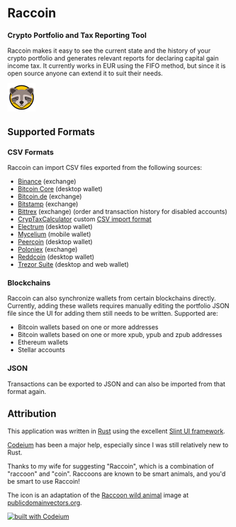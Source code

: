 # Raccoin

### Crypto Portfolio and Tax Reporting Tool

Raccoin makes it easy to see the current state and the history of your crypto
portfolio and generates relevant reports for declaring capital gain income tax.
It currently works in EUR using the FIFO method, but since it is open source
anyone can extend it to suit their needs.

<img src="raccoin_ui/ui/icons/app-icon.svg" width="64" height="64">

## Supported Formats

### CSV Formats

Raccoin can import CSV files exported from the following sources:

* [Binance](https://www.binance.com/) (exchange)
* [Bitcoin Core](https://bitcoin.org/en/bitcoin-core/) (desktop wallet)
* [Bitcoin.de](https://www.bitcoin.de/de) (exchange)
* [Bitstamp](https://www.bitstamp.net/) (exchange)
* [Bittrex](https://bittrex.com/) (exchange) (order and transaction history for disabled accounts)
* [CrypTaxCalculator](https://cryptotaxcalculator.io/) custom [CSV import format](https://help.cryptotaxcalculator.io/en/articles/5777675-advanced-manual-custom-csv-import)
* [Electrum](https://www.electrum.org/) (desktop wallet)
* [Mycelium](https://wallet.mycelium.com/) (mobile wallet)
* [Peercoin](https://www.peercoin.net/wallet) (desktop wallet)
* [Poloniex](https://poloniex.com/) (exchange)
* [Reddcoin](https://www.reddcoin.com/reddwallet.html) (desktop wallet)
* [Trezor Suite](https://trezor.io/trezor-suite) (desktop and web wallet)

### Blockchains

Raccoin can also synchronize wallets from certain blockchains directly. Currently, adding these wallets requires manually editing the portfolio JSON file since the UI for adding them still needs to be written. Supported are:

* Bitcoin wallets based on one or more addresses
* Bitcoin wallets based on one or more xpub, ypub and zpub addresses
* Ethereum wallets
* Stellar accounts

### JSON

Transactions can be exported to JSON and can also be imported from that format again.

## Attribution

This application was written in [Rust](https://www.rust-lang.org/) using the excellent [Slint UI framework](https://slint.dev/).

[Codeium](https://codeium.com) has been a major help, especially since I was still relatively new to Rust.

Thanks to my wife for suggesting "Raccoin", which is a combination of "raccoon" and "coin". Raccoons are known to be smart animals, and you'd be smart to use Raccoin!

The icon is an adaptation of the <a href="https://publicdomainvectors.org/en/free-clipart/Raccoon-wild-animal/87895.html">Raccoon wild animal</a> image at [publicdomainvectors.org](https://publicdomainvectors.org/).

[![built with Codeium](https://codeium.com/badges/main)](https://codeium.com/profile)
